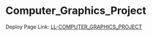 # Computer_Graphics_Project
Deploy Page Link: [LL-COMPUTER_GRAPHICS_PROJECT](https://lucaland.github.io/Computer_Graphics_Project/)
